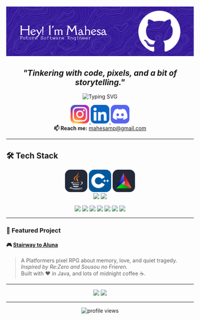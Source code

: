 <!-- HEADER -->
<p align="center">
  <img src="img/header.png" alt="Mahesa's Banner" />
</p>

<h2 align="center">
  <i>"Tinkering with code, pixels, and a bit of storytelling."</i>
</h2>

<p align="center">
  <img src="https://readme-typing-svg.herokuapp.com/?font=Fira+Code&size=22&pause=1000&color=00BFFF&center=true&vCenter=true&width=500&lines=Aspiring+Software+Engineer;Exploring+the+Field+of+Tech;Always+Building,+Always+Learning!" alt="Typing SVG" />
</p>

<!-- SOCIAL LINKS -->
<p align="center">
  <a href="https://www.instagram.com/ma.heysa?igsh=MWNxems1NXBjdG1p">
    <img src="img/Instagram.svg" alt="Instagram" height="50"/>
  </a>
  <a href="https://www.linkedin.com/in/i-kadek-mahesa-permana-putra-655184320">
    <img src="img/LinkedIn.svg" alt="LinkedIn" height="50"/>
  </a>
  <a href="https://discordapp.com/users/mahesa3654">
    <img src="img/Discord.svg" alt="Discord" height="50"/>
  </a><br>
  <b>📫 Reach me:</b> <a href="mailto:mahesamp@gmail.com">mahesamp@gmail.com</a>
</p>

---

<!-- TECH STACK -->
## 🛠 Tech Stack
<p align="center">
  <img src="img/Java-Dark.svg" height="60" alt="Java"/>
  <img src="img/CPP.svg" height="60" alt="C++"/>
  <img src="img/CMake-Dark.svg" height="60" alt="CMake"/><br>
  <img src="https://img.shields.io/badge/MySQL-005C84?style=for-the-badge&logo=mysql&logoColor=white" />
  <img src="https://img.shields.io/badge/phpmyadmin-6C78AF?style=for-the-badge&logo=phpmyadmin&logoColor=white" />
</p>
<p align="center">
  <img src="https://img.shields.io/badge/Git-F05032?style=for-the-badge&logo=git&logoColor=white" />
  <img src="https://img.shields.io/badge/VSCode-007ACC?style=for-the-badge&logo=visual-studio-code&logoColor=white" />
  <img src="https://img.shields.io/badge/IntelliJ_IDEA-000000?style=for-the-badge&logo=intellijidea&logoColor=white" />
  <img src="https://img.shields.io/badge/XAMPP-FB7A24?style=for-the-badge&logo=apache&logoColor=white" />
  <img src="https://img.shields.io/badge/Coursera-0056D2?style=for-the-badge&logo=Coursera&logoColor=white" />
  <img src="https://img.shields.io/badge/Udemy-EC5252?style=for-the-badge&logo=Udemy&logoColor=white" />
  <img src="https://img.shields.io/badge/Aseprite-7D929E?style=for-the-badge&logo=aseprite&logoColor=white" />
</p>

---

<!-- FEATURED PROJECT -->
### 🌌 Featured Project

#### 🎮 [Stairway to Aluna](https://github.com/Vuxyn/Stairway-to-Aluna)
> A Platformers pixel RPG about memory, love, and quiet tragedy.  
> *Inspired by Re:Zero and Sousou no Frieren.*  
> Built with ❤️ in Java, and lots of midnight coffee ☕.

---

<p align="center">
  <img src="https://github-readme-stats.vercel.app/api?username=Vuxyn&show_icons=true&theme=tokyonight&count_private=true" height="165">
  <img src="https://github-readme-stats.vercel.app/api/top-langs/?username=Vuxyn&layout=compact&theme=tokyonight" height="165">
</p>

---
<!-- FOOTER -->
<p align="center">
  <img src="https://komarev.com/ghpvc/?username=Vuxyn&style=flat-square&color=blue" alt="profile views"/>
</p>
